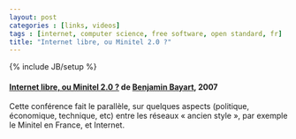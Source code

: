 ```yaml
---
layout: post
categories : [links, videos]
tags : [internet, computer science, free software, open standard, fr]
title: "Internet libre, ou Minitel 2.0 ?"
---
```

{% include JB/setup %}

#### [Internet libre, ou Minitel 2.0 ?] de [Benjamin Bayart], 2007 ####

Cette conférence fait le parallèle, sur quelques aspects (politique, économique, technique, etc) entre les réseaux « ancien style », par exemple le Minitel en France, et Internet. 


[Internet libre, ou Minitel 2.0 ?]: http://www.fdn.fr/Internet-libre-ou-Minitel-2.html
[Benjamin Bayart]: http://fr.wikipedia.org/wiki/Benjamin_Bayart
